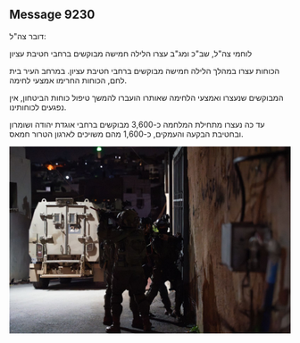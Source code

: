 ## Message 9230

דובר צה"ל:

לוחמי צה"ל, שב"כ ומג"ב עצרו הלילה חמישה מבוקשים ברחבי חטיבת עציון

הכוחות עצרו במהלך הלילה חמישה מבוקשים ברחבי חטיבת עציון.
במרחב העיר בית לחם, הכוחות החרימו אמצעי לחימה.

המבוקשים שנעצרו ואמצעי הלחימה שאותרו הועברו להמשך טיפול כוחות הביטחון, אין נפגעים לכוחותינו.

עד כה נעצרו מתחילת המלחמה כ-3,600 מבוקשים ברחבי אוגדת יהודה ושומרון ובחטיבת הבקעה והעמקים, כ-1,600 מהם משויכים לארגון הטרור חמאס.

![Photo](9230/9230_photo.jpg)
